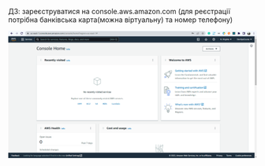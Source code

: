 ДЗ:
зареєструватися на console.aws.amazon.com
(для реєстрації потрібна банківська карта(можна віртуальну) та номер телефону)

<img src="1.png">